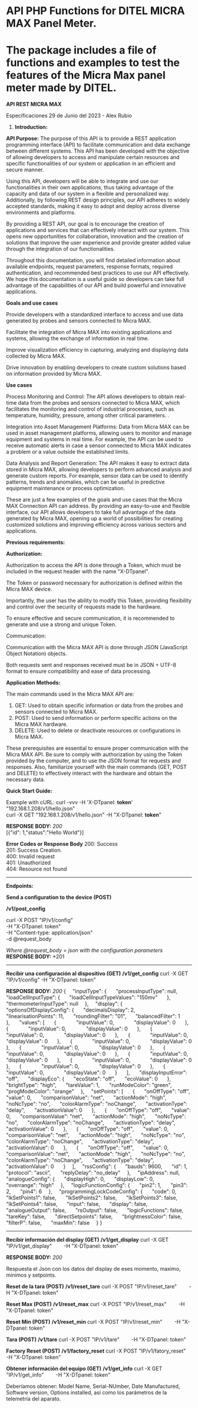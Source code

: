 # API PHP Functions for DITEL MICRA MAX Panel Meter.
# The package includes a file of functions and examples to test the features of the Micra Max panel meter made by DITEL.

**API REST MICRA MAX**

<a name="_6jynaot9cbnq"></a>Especificaciones
<a name="_xr1uctwau2qt"></a>29 de Junio del 2023 - Alex Rubio

1. **Introduction:**

**API Purpose:**
The purpose of this API is to provide a REST application programming interface (API) to facilitate communication and data exchange between different systems. This API has been developed with the objective of allowing developers to access and manipulate certain resources and specific functionalities of our system or application in an efficient and secure manner.

Using this API, developers will be able to integrate and use our functionalities in their own applications, thus taking advantage of the capacity and data of our system in a flexible and personalized way. Additionally, by following REST design principles, our API adheres to widely accepted standards, making it easy to adopt and deploy across diverse environments and platforms.

By providing a REST API, our goal is to encourage the creation of applications and services that can effectively interact with our system. This opens new opportunities for collaboration, innovation and the creation of solutions that improve the user experience and provide greater added value through the integration of our functionalities.

Throughout this documentation, you will find detailed information about available endpoints, request parameters, response formats, required authentication, and recommended best practices to use our API effectively. We hope this documentation is a useful guide so developers can take full advantage of the capabilities of our API and build powerful and innovative applications.

**Goals and use cases**

Provide developers with a standardized interface to access and use data generated by probes and sensors connected to Micra MAX.

Facilitate the integration of Micra MAX into existing applications and systems, allowing the exchange of information in real time.

Improve visualization efficiency in capturing, analyzing and displaying data collected by Micra MAX.

Drive innovation by enabling developers to create custom solutions based on information provided by Micra MAX.

**Use cases**

Process Monitoring and Control: The API allows developers to obtain real-time data from the probes and sensors connected to Micra MAX, which facilitates the monitoring and control of industrial processes, such as temperature, humidity, pressure, among other critical parameters. .

Integration into Asset Management Platforms: Data from Micra MAX can be used in asset management platforms, allowing users to monitor and manage equipment and systems in real time. For example, the API can be used to receive automatic alerts in case a sensor connected to Micra MAX indicates a problem or a value outside the established limits.

Data Analysis and Report Generation: The API makes it easy to extract data stored in Micra MAX, allowing developers to perform advanced analysis and generate custom reports. For example, sensor data can be used to identify patterns, trends and anomalies, which can be useful in predictive equipment maintenance or process optimization.

These are just a few examples of the goals and use cases that the Micra MAX Connection API can address. By providing an easy-to-use and flexible interface, our API allows developers to take full advantage of the data generated by Micra MAX, opening up a world of possibilities for creating customized solutions and improving efficiency across various sectors and applications.

**Previous requirements:**

**Authorization:**

Authorization to access the API is done through a Token, which must be included in the request header with the name "X-DTpanel".

The Token or password necessary for authorization is defined within the Micra MAX device.

Importantly, the user has the ability to modify this Token, providing flexibility and control over the security of requests made to the hardware.

To ensure effective and secure communication, it is recommended to generate and use a strong and unique Token.

Communication:

Communication with the Micra MAX API is done through JSON (JavaScript Object Notation) objects.

Both requests sent and responses received must be in JSON + UTF-8 format to ensure compatibility and ease of data processing.

**Application Methods:**

The main commands used in the Micra MAX API are:

1. GET: Used to obtain specific information or data from the probes and sensors connected to Micra MAX.
1. POST: Used to send information or perform specific actions on the Micra MAX hardware.
1. DELETE: Used to delete or deactivate resources or configurations in Micra MAX.

These prerequisites are essential to ensure proper communication with the Micra MAX API. Be sure to comply with authorization by using the Token provided by the computer, and to use the JSON format for requests and responses. Also, familiarize yourself with the main commands (GET, POST and DELETE) to effectively interact with the hardware and obtain the necessary data.

**Quick Start Guide:**

Example with cURL:
curl -vvv -H 'X-DTpanel: **token**' "192.168.1.208/v1/hello.json"  
curl -X GET "192.168.1.208/v1/hello.json" -H "X-DTpanel: **token**"  
  
**RESPONSE BODY:** *200*  
[{"id": 1,"status":"Hello World"}]

**Error Codes or Response Body**
200: Success  
201: Success Creation.  
400: Invalid request  
401: Unauthorized  
404: Resource not found  
  
---

**Endpoints:**

**Send a configuration to the device (POST)**

**/v1/post\_config**

curl -X POST "IP/v1/config"  
-H "X-DTpanel: token"  
-H "Content-type: application/json"  
-d @request\_body  
  
*Where @request\_body = json with the configuration parameters*  
**RESPONSE BODY:** *201

---

**Recibir una configuración al dispositivo (GET)**
**/v1/get\_config**
curl -X GET "IP/v1/config" -H "X-DTpanel: token"   

**RESPONSE BODY:** *200*
{
`  `"inputType": {
`	`"processInputType": null,
`	`"loadCellInputType": {
`  	`"loadCellInputTypeValues": "150mv"
`	`},
`	`"thermometerInputType": null
`  `},
`  `"display": {
`	`"optionsOfDisplayConfig": {
`  	`"decimalsDisplay": 2,
`  	`"linearisationPoints": 11,
`  	`"roundingFilter": "01",
`  	`"balancedFilter": 1
`	`},
`	`"values": [
`  	`{
`    	`"inputValue": 0,
`    	`"displayValue": 0
`  	`},
`  	`{
`    	`"inputValue": 0,
`    	`"displayValue": 0
`  	`},
`  	`{
`    	`"inputValue": 0,
`    	`"displayValue": 0
`  	`},
`  	`{
`    	`"inputValue": 0,
`    	`"displayValue": 0
`  	`},
`  	`{
`    	`"inputValue": 0,
`    	`"displayValue": 0
`  	`},
`  	`{
`    	`"inputValue": 0,
`    	`"displayValue": 0
`  	`},
`  	`{
`    	`"inputValue": 0,
`    	`"displayValue": 0
`  	`},
`  	`{
`    	`"inputValue": 0,
`    	`"displayValue": 0
`  	`},
`  	`{
`    	`"inputValue": 0,
`    	`"displayValue": 0
`  	`},
`  	`{
`    	`"inputValue": 0,
`    	`"displayValue": 0
`  	`},
`  	`{
`    	`"inputValue": 0,
`    	`"displayValue": 0
`  	`}
`	`],
`	`"displayInputError": "off",
`	`"displayEco": {
`  	`"ecoState": "off",
`  	`"ecoValue": 0
`	`},
`	`"brightType": "high",
`	`"tareValue": 1,
`	`"runModeColor": "green",
`	`"progModeColor": "orange"
`  `},
`  `"setPoints": [
`	`{
`  	`"onOffType": "off",
`  	`"value": 0,
`  	`"comparisonValue": "net",
`  	`"actionMode": "high",
`  	`"noNcType": "no",
`  	`"colorAlarmType": "noChange",
`  	`"activationType": "delay",
`  	`"activationValue": 0
`	`},
`	`{
`  	`"onOffType": "off",
`  	`"value": 0,
`  	`"comparisonValue": "net",
`  	`"actionMode": "high",
`  	`"noNcType": "no",
`  	`"colorAlarmType": "noChange",
`  	`"activationType": "delay",
`  	`"activationValue": 0
`	`},
`	`{
`  	`"onOffType": "off",
`  	`"value": 0,
`  	`"comparisonValue": "net",
`  	`"actionMode": "high",
`  	`"noNcType": "no",
`  	`"colorAlarmType": "noChange",
`  	`"activationType": "delay",
`  	`"activationValue": 0
`	`},
`	`{
`  	`"onOffType": "off",
`  	`"value": 0,
`  	`"comparisonValue": "net",
`  	`"actionMode": "high",
`  	`"noNcType": "no",
`  	`"colorAlarmType": "noChange",
`  	`"activationType": "delay",
`  	`"activationValue": 0
`	`}
`  `],
`  `"rssConfig": {
`	`"bauds": 9600,
`	`"id": 1,
`	`"protocol": "ascii",
`	`"replyDelay": "no\_delay"
`  `},
`  `"ipAddress": null,
`  `"analogueConfig": {
`	`"displayHigh": 0,
`	`"displayLow": 0,
`	`"overrange": "high"
`  `},
`  `"logicFunctionConfig": {
`	`"pin2": 1,
`	`"pin3": 2,
`	`"pin4": 6
`  `},
`  `"programmingLockCodeConfig": {
`	`"code": 0,
`	`"lkSetPoints1": false,
`	`"lkSetPoints2": false,
`	`"lkSetPoints3": false,
`	`"lkSetPoints4": false,
`	`"input": false,
`	`"display": false,
`	`"analogueOutput": false,
`	`"rsOutput": false,
`	`"logicFunctions": false,
`	`"tareKey": false,
`	`"directSetpoints": false,
`	`"brightnessColor": false,
`	`"filterP": false,
`	`"maxMin": false
`  `}
}

---
**Recibir información del display (GET)**
**/v1/get\_display**
curl -X GET "IP/v1/get\_display" 
`    `-H "X-DTpanel: token" 

**RESPONSE BODY:** *200*

Respuesta el Json con los datos del display de eses momento, maximo, mínimos y setpoints.

**Reset de la tara (POST)**
**/v1/reset\_tare**
curl -X POST "IP/v1/reset\_tare" 
`    `-H "X-DTpanel: token" 

**Reset Max (POST)**
**/v1/reset\_max**
curl -X POST "IP/v1/reset\_max" 
`    `-H "X-DTpanel: token" 

**Reset Min (POST)**
**/v1/reset\_min**
curl -X POST "IP/v1/reset\_min" 
`    `-H "X-DTpanel: token" 

**Tara (POST)**
**/v1/tare**
curl -X POST "IP/v1/tare" 
`    `-H "X-DTpanel: token" 

**Factory Reset (POST)**
**/v1/factory\_reset**
curl -X POST "IP/v1/fatory\_reset" 
`    `-H "X-DTpanel: token" 

**Obtener información del equipo (GET)**
**/v1/get\_info**
curl -X GET "IP/v1/get\_info" 
`    `-H "X-DTpanel: token" 

Deberíamos obtener: Model Name, Serial-NUmber, Date Manufactured, Software version, Options installed, así como los parámetros de la telemetría del aparato.
